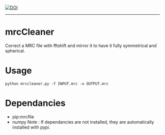 [![DOI](https://zenodo.org/badge/530690077.svg)](https://zenodo.org/badge/latestdoi/530690077)
___
# mrcCleaner
Correct a MRC file with fftshift and mirror it to have it fully symmetrical and spherical.

# Usage
`python mrccleaner.py -f INPUT.mrc -o OUTPUT.mrc`

# Dependancies
- pip:mrcfile
- numpy
Note : If dependancies are not installed, they are automatically installed with pypi.
